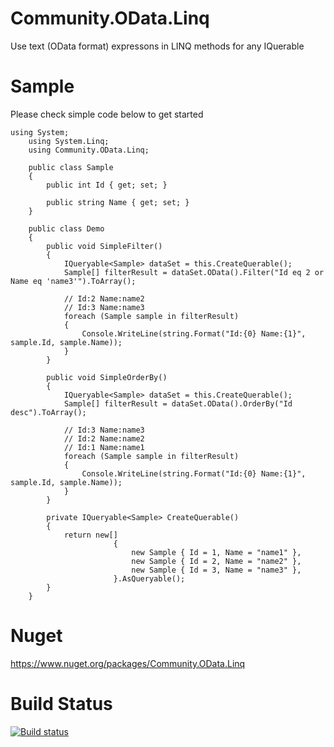 # Community.OData.Linq
Use text (OData format) expressons in LINQ methods for any IQuerable

# Sample
Please check simple code below to get started
```
using System;
    using System.Linq;
    using Community.OData.Linq;

    public class Sample
    {        
        public int Id { get; set; }

        public string Name { get; set; }        
    }

    public class Demo
    {                
        public void SimpleFilter()
        {
            IQueryable<Sample> dataSet = this.CreateQuerable();
            Sample[] filterResult = dataSet.OData().Filter("Id eq 2 or Name eq 'name3'").ToArray();

            // Id:2 Name:name2
            // Id:3 Name:name3
            foreach (Sample sample in filterResult)
            {
                Console.WriteLine(string.Format("Id:{0} Name:{1}", sample.Id, sample.Name));
            }
        }

        public void SimpleOrderBy()
        {
            IQueryable<Sample> dataSet = this.CreateQuerable();
            Sample[] filterResult = dataSet.OData().OrderBy("Id desc").ToArray();

            // Id:3 Name:name3
            // Id:2 Name:name2
            // Id:1 Name:name1
            foreach (Sample sample in filterResult)
            {
                Console.WriteLine(string.Format("Id:{0} Name:{1}", sample.Id, sample.Name));
            }
        }

        private IQueryable<Sample> CreateQuerable()
        {
            return new[]
                       {
                           new Sample { Id = 1, Name = "name1" },
                           new Sample { Id = 2, Name = "name2" },
                           new Sample { Id = 3, Name = "name3" },
                       }.AsQueryable();
        }
    }
```
# Nuget
https://www.nuget.org/packages/Community.OData.Linq

# Build Status
[![Build status](https://ci.appveyor.com/api/projects/status/yrmp3074ryce61gb/branch/develop?svg=true)](https://ci.appveyor.com/project/IharYakimush/comminity-data-odata-linq/branch/develop)
